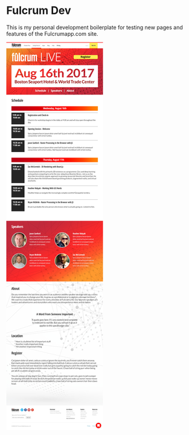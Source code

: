 # Fulcrum Dev

This is my personal development boilerplate for testing new pages and features of the Fulcrumapp.com site.

![Fulcrum Live website mockup](/public/assets/img/fulcrum-live/1080-foss4g-landing-01.jpg)
